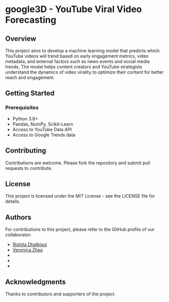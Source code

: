 # google3D - YouTube Viral Video Forecasting

## Overview
This project aims to develop a machine learning model that predicts which YouTube videos will trend based on early engagement metrics, video metadata, and external factors such as news events and social media trends. The model helps content creators and YouTube strategists understand the dynamics of video virality to optimize their content for better reach and engagement.

## Getting Started
### Prerequisites
- Python 3.8+
- Pandas, NumPy, Scikit-Learn
- Access to YouTube Data API
- Access to Google Trends data

## Contributing
Contributions are welcome. Please fork the repository and submit pull requests to contribute.

## License
This project is licensed under the MIT License - see the LICENSE file for details.

## Authors
For contributions to this project, please refer to the GitHub profile of our collaborator:
- [Rishita Dhalbisoi](https://github.com/rishitadhalbisoi)
- [Veronica Zhao](https://github.com/ziqiveronica)
- 
-
-

## Acknowledgments
Thanks to contributors and supporters of the project.
